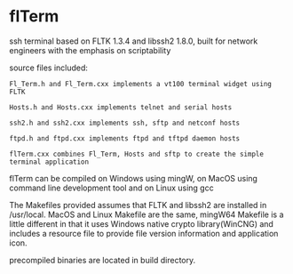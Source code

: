 # flTerm
ssh terminal based on FLTK 1.3.4 and libssh2 1.8.0, built for network engineers with the emphasis on scriptability

source files included:

    Fl_Term.h and Fl_Term.cxx implements a vt100 terminal widget using FLTK
  
    Hosts.h and Hosts.cxx implements telnet and serial hosts
    
    ssh2.h and ssh2.cxx implements ssh, sftp and netconf hosts
    
    ftpd.h and ftpd.cxx implements ftpd and tftpd daemon hosts
  
    flTerm.cxx combines Fl_Term, Hosts and sftp to create the simple terminal application
  
flTerm can be compiled on Windows using mingW, on MacOS using command line development tool and on Linux using gcc

The Makefiles provided assumes that FLTK and libssh2 are installed in /usr/local. MacOS and Linux Makefile are the same, mingW64 Makefile is a little different in that it uses Windows native crypto library(WinCNG) and includes a resource file to provide file version information and application icon. 

precompiled binaries are located in build directory.
